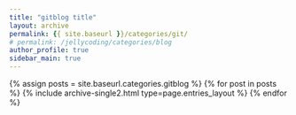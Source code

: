```yaml
---
title: "gitblog title"
layout: archive
permalink: {{ site.baseurl }}/categories/git/
# permalink: /jellycoding/categories/blog
author_profile: true
sidebar_main: true
---
```


{% assign posts = site.baseurl.categories.gitblog %}
{% for post in posts %} {% include archive-single2.html type=page.entries_layout %} {% endfor %}